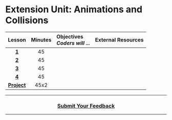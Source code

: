 # Extension Unit: Animations and Collisions







|Lesson|Minutes|Objectives <br> *Coders will ...*|External Resources|
|:-------:|:-------:|:-------|:-------:|
|[**1**](https://drive.google.com/open?id=1GgPDegMrRgZKDDgKiXtG_Mi8q1l98rn-OfIZUhM4kt0)|45| 
|[**2**](https://drive.google.com/open?id=1NodL2iFywnDoVYm-Jj0-M9glNE2rzFwx09CZlZ-ZU5A)|45| 
|[**3**](https://drive.google.com/open?id=1KAvJK-MuSZZwv9zJMT_Jjm1LW3afeXgpD572-RVQ8c8)|45|
|[**4**](https://drive.google.com/open?id=1M_BdQgpWWL4KoFZCR8Zdl85a0J6SkpgwBDegZudygUA)|45| 
|[**Project**](https://drive.google.com/open?id=1K59Xd9JByYCMR_lAoH5HcwmKiJBKEamtWORee-5GwvQ)|45x2| 



----
<h3 align="center"><a href="https://docs.google.com/forms/d/e/1FAIpQLSeLpI-m6UKvIxk97F8R1iidFRaYXJ3dfcUuIjx2Pz0WMfO1SA/viewform">Submit Your Feedback</a>  </h3>

----



